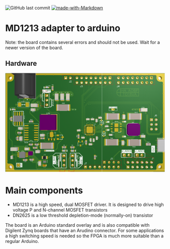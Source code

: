 ![GitHub last commit](https://img.shields.io/github/last-commit/signalius/AAE_Adapter_Arduino?color=red&style=plastic)
[![made-with-Markdown](https://img.shields.io/badge/Made%20with-Markdown-1f425f.svg)](http://commonmark.org)

# MD1213 adapter to arduino

Note: the board contains several errors and should not be used. Wait for a newer version of the board. 


## Hardware

![](/images/pcb.png)

# Main components

* MD1213 is a high speed, dual MOSFET driver. It is designed to drive high voltage P and N-channel MOSFET transistors 
* DN2625 is a low threshold depletion-mode (normally-on) transistor

The board is an Arduino standard overlay and is also compatible with Digilent Zynq boards that have an Arudino connector. For some applications a high switching speed is needed so the FPGA is much more suitable than a regular Arduino. 

